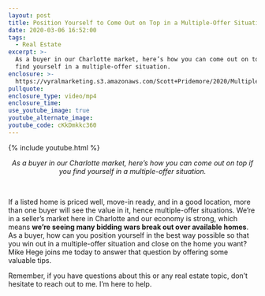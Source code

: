```yaml
---
layout: post
title: Position Yourself to Come Out on Top in a Multiple-Offer Situation
date: 2020-03-06 16:52:00
tags:
  - Real Estate
excerpt: >-
  As a buyer in our Charlotte market, here’s how you can come out on top if you
  find yourself in a multiple-offer situation.
enclosure: >-
  https://vyralmarketing.s3.amazonaws.com/Scott+Pridemore/2020/Multiple+Offers.mp4
pullquote:
enclosure_type: video/mp4
enclosure_time:
use_youtube_image: true
youtube_alternate_image:
youtube_code: cKkDmkkc360
---
```


{% include youtube.html %}

<center><em>As a buyer in our Charlotte market, here&rsquo;s how you can come out on top if you find yourself in a multiple-offer situation.</em></center>

&nbsp;

If a listed home is priced well, move-in ready, and in a good location, more than one buyer will see the value in it, hence multiple-offer situations. We’re in a seller’s market here in Charlotte and our economy is strong, which means **we’re seeing many bidding wars break out over available homes**. As a buyer, how can you position yourself in the best way possible so that you win out in a multiple-offer situation and close on the home you want? Mike Hege joins me today to answer that question by offering some valuable tips.&nbsp;

Remember, if you have questions about this or any real estate topic, don’t hesitate to reach out to me. I’m here to help.
